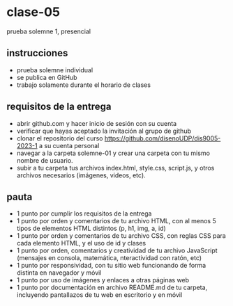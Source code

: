# clase-05

prueba solemne 1, presencial

## instrucciones

- prueba solemne individual
- se publica en GitHub
- trabajo solamente durante el horario de clases

## requisitos de la entrega

- abrir github.com y hacer inicio de sesión con su cuenta
- verificar que hayas aceptado la invitación al grupo de github
- clonar el repositorio del curso https://github.com/disenoUDP/dis9005-2023-1 a su cuenta personal
- navegar a la carpeta solemne-01 y crear una carpeta con tu mismo nombre de usuario.
- subir a tu carpeta tus archivos index.html, style.css, script.js, y otros archivos necesarios (imágenes, videos, etc).

## pauta

- 1 punto por cumplir los requisitos de la entrega
- 1 punto por orden y comentarios de tu archivo HTML, con al menos 5 tipos de elementos HTML distintos (p, h1, img, a, id)
- 1 punto por orden y comentarios de tu archivo CSS, con reglas CSS para cada elemento HTML, y el uso de id y clases
- 1 punto por orden, comentarios y creatividad de tu archivo JavaScript (mensajes en consola, matemática, nteractividad con ratón, etc)
- 1 punto por responsividad, con tu sitio web funcionando de forma distinta en navegador y móvil
- 1 punto por uso de imágenes y enlaces a otras páginas web
- 1 punto por documentación en archivo README.md de tu carpeta, incluyendo pantallazos de tu web en escritorio y en móvil
